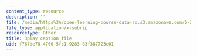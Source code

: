 ```yaml
---
content_type: resource
description: ''
file: /media/https%3A/open-learning-course-data-rc.s3.amazonaws.com/6-262-discrete-stochastic-processes-spring-2011/f767de7847605fc1928383f387723c01_ImKFBTqLqdE.vtt
file_type: application/x-subrip
resourcetype: Other
title: 3play caption file
uid: f767de78-4760-5fc1-9283-83f387723c01
---
```


